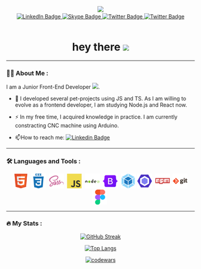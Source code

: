 <div id="header" align="center">
  <img src="https://media.giphy.com/media/SWoSkN6DxTszqIKEqv/giphy.gif" width="300"/>
</div>

<div id="badges" align="center">
  <a href="www.linkedin.com/in/ivan-lashuk-b990a7201">
    <img src="https://img.shields.io/badge/LinkedIn-blue?style=for-the-badge&logo=linkedin&logoColor=white" alt="LinkedIn Badge"/>
  </a>
  <a href="your-youtube-URL">
    <img src="https://img.shields.io/badge/Skype-blue?style=for-the-badge&logo=skype&logoColor=white" alt="Skype Badge"/>
  </a>
  <a href="your-twitter-URL">
    <img src="https://img.shields.io/badge/Telegram-blue?style=for-the-badge&logo=telegram&logoColor=white" alt="Twitter Badge"/>
  </a>
  <a href="your-twitter-URL">
    <img src="https://img.shields.io/badge/Teams-blue?style=for-the-badge&logo=microsoftteams&logoColor=white" alt="Twitter Badge"/>
  </a>
</div>
  <div id="counter" align="center">
    <img src="https://komarev.com/ghpvc/?username=your-github-Britva1910&style=flat-square&color=blue" alt=""/>
  <h1>
  hey there
    <img src="https://media.giphy.com/media/hvRJCLFzcasrR4ia7z/giphy.gif" width="30px"/>
  </h1>
  </div>

---

### :man_technologist: About Me :

I am a Junior Front-End Developer <img src="https://media.giphy.com/media/WUlplcMpOCEmTGBtBW/giphy.gif" width="30">.
- :telescope: I developed several pet-projects using JS and TS. As I am willing to evolve as a frontend developer, I am studying Node.js and React now.

- :zap: In my free time, I acquired knowledge in practice. I am currently constracting CNC machine using Arduino.

- :mailbox:How to reach me: [![Linkedin Badge](https://img.shields.io/badge/-Ivan_Lashuk-blue?style=flat&logo=Linkedin&logoColor=white)](https://www.linkedin.com/in/ivan-lashuk-b990a7201/)

---

### :hammer_and_wrench: Languages and Tools :

<div align="center">
  <img src="https://github.com/devicons/devicon/blob/master/icons/html5/html5-original.svg" title="HTML5" alt="HTML" width="40" height="40"/>&nbsp;
  <img src="https://github.com/devicons/devicon/blob/master/icons/css3/css3-plain-wordmark.svg"  title="CSS3" alt="CSS" width="40" height="40"/>&nbsp;
  <img src="https://github.com/devicons/devicon/blob/master/icons/sass/sass-original.svg" title="sass" alt="sass" width="40" height="40"/>&nbsp;
  <img src="https://github.com/devicons/devicon/blob/master/icons/javascript/javascript-original.svg" title="JavaScript" alt="JavaScript" width="40" height="40"/>&nbsp;
  <img src="https://github.com/devicons/devicon/blob/master/icons/nodejs/nodejs-original-wordmark.svg" title="NodeJS" alt="NodeJS" width="40" height="40"/>&nbsp;
  <img src="https://github.com/devicons/devicon/blob/master/icons/bootstrap/bootstrap-original.svg" alt="bootstrap" width="40" height="40"/>&nbsp;
  <img src="https://github.com/devicons/devicon/blob/master/icons/webpack/webpack-original.svg" title="Webpack" **alt="Webpack" width="40" height="40"/>
  <img src="https://github.com/devicons/devicon/blob/master/icons/eslint/eslint-original.svg" alt="eslint" width="40" height="40"/>&nbsp;
  <img src="https://github.com/devicons/devicon/blob/master/icons/npm/npm-original-wordmark.svg" alt="npm" width="40" height="40"/>&nbsp;
  <img src="https://github.com/devicons/devicon/blob/master/icons/git/git-original-wordmark.svg" title="Git" **alt="Git" width="40" height="40"/>
  <img src="https://github.com/devicons/devicon/blob/master/icons/figma/figma-original.svg" alt="figma" width="40" height="40"/>&nbsp;  
</div>

---

### :fire: My Stats :
<div align="center">
  
  [![GitHub Streak](http://github-readme-streak-stats.herokuapp.com?user=Britva1910&theme=dark&background=000000)](https://git.io/streak-stats)

</div>

<div align="center">
  
 [![Top Langs](https://github-readme-stats.vercel.app/api/top-langs/?username=britva1910&layout=compact&theme=vision-friendly-dark)](https://github.com/anuraghazra/github-readme-stats)

</div>

<div align="center">
  
  [![codewars](https://www.codewars.com/users/Britva1910/badges/large)](https://www.codewars.com/users/username)
  
</div>




